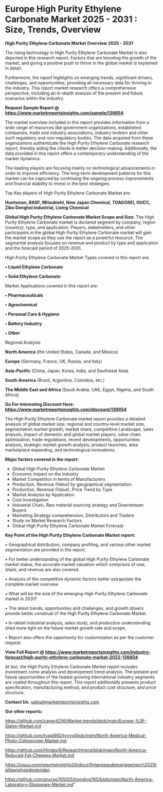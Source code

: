  # Europe High Purity Ethylene Carbonate Market 2025 - 2031 : Size, Trends, Overview

<Strong> High Purity Ethylene Carbonate Market Overview 2025 - 2031</strong>

The rising technology in High Purity Ethylene Carbonate Market is also depicted in this research report. Factors that are boosting the growth of the market, and giving a positive push to thrive in the global market is explained in detail.

Furthermore, the report highlights on emerging trends, significant drivers, challenges, and opportunities, providing all necessary data for thriving in the industry. This report market research offers a comprehensive perspective, including an in-depth analysis of the present and future scenarios within the industry.

<strong>Request Sample Report @ <a href=https://www.marketreportsinsights.com/sample/136654>https://www.marketreportsinsights.com/sample/136654</a></strong>

The market overview included in this report provides information from a wide range of resources like government organizations, established companies, trade and industry associations, industry brokers and other such regulatory and non-regulatory bodies. The data acquired from these organizations authenticate the High Purity Ethylene Carbonate research report, thereby aiding the clients in better decision making. Additionally, the data provided in this report offers a contemporary understanding of the market dynamics.

The leading players are focusing mainly on technological advancements in order to improve efficiency. The long-term development patterns for this market can be captured by continuing the ongoing process improvements and financial stability to invest in the best strategies.

Top Key players of High Purity Ethylene Carbonate Market are:

<strong>Huntsman, BASF, Mitsubishi, New Japan Chemical, TOAGOSEI, OUCC, Zibo Donghai Industrial, Lixing Chemical</strong>

<strong><b>Global High Purity Ethylene Carbonate Market Scope and Size:</b></strong>
The High Purity Ethylene Carbonate market is declared segment by company, region (country), type, and application. Players, stakeholders, and other participants in the global High Purity Ethylene Carbonate market will gain the market scope as they use the report as a powerful resource. The segmental analysis focuses on revenue and product by type and application and the forecast period of 2025-2031.

High Purity Ethylene Carbonate Market Types covered in this report are:

<strong>• Liquid Ethylene Carbonate

• Solid Ethylene Carbonate</strong>

Market Applications covered in this report are:

<strong>• Pharmaceuticals

• Agrochemical

• Personal Care & Hygiene

• Battery Industry

• Other</strong> 

Regional Analysis

<strong>North America</strong> (the United States, Canada, and Mexico)

<strong>Europe</strong> (Germany, France, UK, Russia, and Italy)

<strong>Asia-Pacific</strong> (China, Japan, Korea, India, and Southeast Asia)

<strong>South America</strong> (Brazil, Argentina, Colombia, etc.)

<strong>The Middle East and Africa</strong> (Saudi Arabia, UAE, Egypt, Nigeria, and South Africa)

<strong>Go For Interesting Discount Here: <a href=https://www.marketreportsinsights.com/discount/136654>https://www.marketreportsinsights.com/discount/136654</a></strong>

The High Purity Ethylene Carbonate market report provides a detailed analysis of global market size, regional and country-level market size, segmentation market growth, market share, competitive Landscape, sales analysis, impact of domestic and global market players, value chain optimization, trade regulations, recent developments, opportunities analysis, strategic market growth analysis, product launches, area marketplace expanding, and technological innovations.

<strong><b>Major factors covered in the report:</b></strong>
<ul>
  <li>Global High Purity Ethylene Carbonate Market </li>
  <li>Economic Impact on the Industry</li>
  <li>Market Competition in terms of Manufacturers</li>
  <li>Production, Revenue (Value) by geographical segmentation</li>
  <li>Production, Revenue (Value), Price Trend by Type</li>
  <li>Market Analysis by Application</li>
  <li>Cost Investigation</li>
  <li>Industrial Chain, Raw material sourcing strategy and Downstream Buyers</li>
  <li>Marketing Strategy comprehension, Distributors and Traders</li>
  <li>Study on Market Research Factors</li>
  <li>Global High Purity Ethylene Carbonate Market Forecast</li>
</ul>

<strong><b>Key Point of the High Purity Ethylene Carbonate Market report:</b></strong>

• Geographical distribution, company profiling, and various other market segmentation are provided in the report.

• For better understanding of the global High Purity Ethylene Carbonate market status, the accurate market valuation which comprises of size, share, and revenue are also covered.

• Analysis of the competitive dynamic factors better extrapolate the complete market overview

• What will be the size of the emerging High Purity Ethylene Carbonate market in 2031?

• The latest trends, opportunities and challenges, and growth drivers provide better construal of the High Purity Ethylene Carbonate Market.

• In-detail industrial analysis, sales study, and production understanding shed more light on the future market growth rate and scope.

• Report also offers the opportunity for customization as per the customer request.

<strong><b>View Full Report @ <a href=https://www.marketreportsinsights.com/industry-forecast/high-purity-ethylene-carbonate-market-2022-136654>https://www.marketreportsinsights.com/industry-forecast/high-purity-ethylene-carbonate-market-2022-136654</a></b></strong>


At last, the High Purity Ethylene Carbonate Market report includes investment come analysis and development trend analysis. The present and future opportunities of the fastest growing international industry segments are coated throughout this report. This report additionally presents product specification, manufacturing method, and product cost structure, and price structure.

<strong>Contact Us:</strong>
sales@marketreportsinsights.com

<strong>Our other reports:</strong>

<a href=https://github.com/cargo4256/Market-trends/blob/main/Europe-%3F-Sialon-Market.md>https://github.com/cargo4256/Market-trends/blob/main/Europe-%3F-Sialon-Market.md</a>

<a href=https://github.com/tyagi992/tyyyy/blob/main/North-America-Medical-Photo-Colposcope-Market.md>https://github.com/tyagi992/tyyyy/blob/main/North-America-Medical-Photo-Colposcope-Market.md</a>

<a href=https://github.com/Hindavi9/Researchtrend/blob/main/North-America-Reduced-Fat-Cheeses-Market.md>https://github.com/Hindavi9/Researchtrend/blob/main/North-America-Reduced-Fat-Cheeses-Market.md</a>

<a href=https://issuu.com/reportsinsights24/docs/finianneaudemariagemarch2025tailleanalysedestendan>https://issuu.com/reportsinsights24/docs/finianneaudemariagemarch2025tailleanalysedestendan</a>

<a href=https://github.com/anurag765555/trending765/blob/main/North-America-Laboratory-Glassware-Market.md>https://github.com/anurag765555/trending765/blob/main/North-America-Laboratory-Glassware-Market.md</a>"
